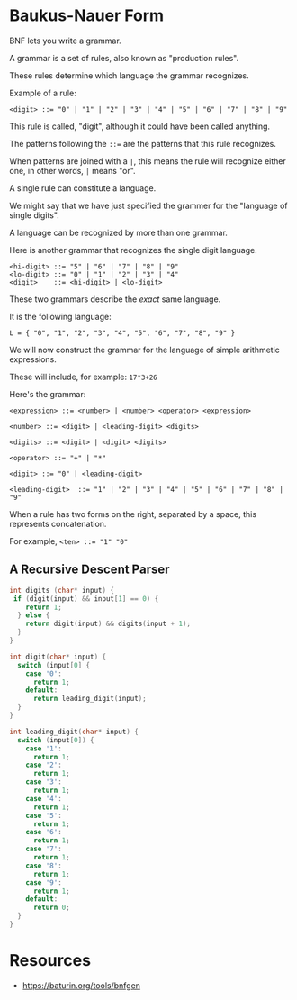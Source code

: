 # Baukus-Nauer Form


BNF lets you write a grammar.

A grammar is a set of rules, also known as "production rules".

These rules determine which language the grammar recognizes.

Example of a rule:

```
<digit> ::= "0" | "1" | "2" | "3" | "4" | "5" | "6" | "7" | "8" | "9"
```

This rule is called, "digit", although it could have been called anything.

The patterns following the `::=` are the patterns that this rule recognizes.

When patterns are joined with a `|`, this means the rule will recognize either one, in other words, `|` means "or".

A single rule can constitute a language.

We might say that we have just specified the grammer for the "language of single digits".

A language can be recognized by more than one grammar.

Here is another grammar that recognizes the single digit language.

```
<hi-digit> ::= "5" | "6" | "7" | "8" | "9"
<lo-digit> ::= "0" | "1" | "2" | "3" | "4"
<digit>    ::= <hi-digit> | <lo-digit>
```

These two grammars describe the *exact* same language.

It is the following language:

```
L = { "0", "1", "2", "3", "4", "5", "6", "7", "8", "9" }
```

We will now construct the grammar for the language of simple arithmetic expressions.

These will include, for example: `17*3+26`

Here's the grammar:

```raw
<expression> ::= <number> | <number> <operator> <expression>

<number> ::= <digit> | <leading-digit> <digits>

<digits> ::= <digit> | <digit> <digits>

<operator> ::= "+" | "*"

<digit> ::= "0" | <leading-digit>

<leading-digit>  ::= "1" | "2" | "3" | "4" | "5" | "6" | "7" | "8" | "9"
```

When a rule has two forms on the right, separated by a space, this represents concatenation.

For example, `<ten> ::= "1" "0"`

## A Recursive Descent Parser

```c
int digits (char* input) {
 if (digit(input) && input[1] == 0) {
    return 1;
  } else {
    return digit(input) && digits(input + 1); 
  }
}

int digit(char* input) {
  switch (input[0] {
    case '0':
      return 1;
    default:
      return leading_digit(input);
  }
}

int leading_digit(char* input) {
  switch (input[0]) {
    case '1':
      return 1;
    case '2':
      return 1;
    case '3':
      return 1;
    case '4':
      return 1;
    case '5':
      return 1;
    case '6':
      return 1;
    case '7':
      return 1;
    case '8':
      return 1;
    case '9':
      return 1;
    default:
      return 0;
  }
}

```

# Resources

- https://baturin.org/tools/bnfgen
